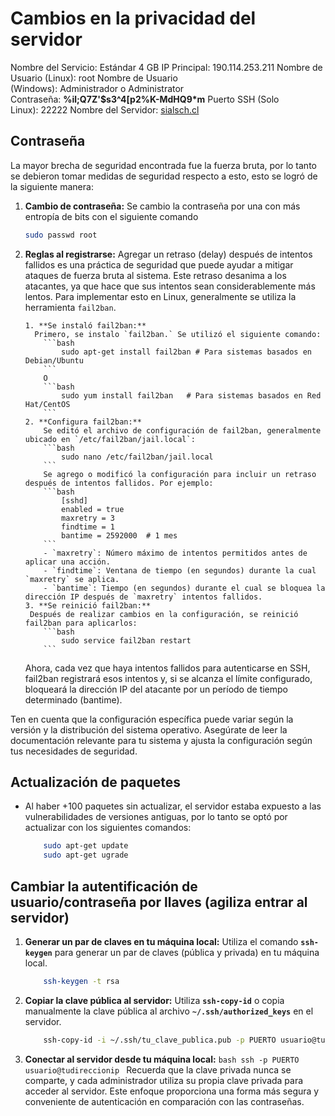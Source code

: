 # Cambios en la privacidad del servidor

Nombre del Servicio: Estándar 4 GB
IP Principal: 190.114.253.211
Nombre de Usuario (Linux): root
Nombre de Usuario (Windows): Administrador o Administrator
Contraseña: **%il;Q7Z'$s3^4[p2%K-MdHQ9\*m**
Puerto SSH (Solo Linux): 22222
Nombre del Servidor: [sialsch.cl](http://sialsch.cl/)

## Contraseña

La mayor brecha de seguridad encontrada fue la fuerza bruta, por lo tanto se debieron tomar medidas de seguridad respecto a esto, esto se logró de la siguiente manera:

1.  **Cambio de contraseña:**
    Se cambio la contraseña por una con más entropía de bits con el siguiente comando

    ```bash
    sudo passwd root
    ```

2.  **Reglas al registrarse:**
    Agregar un retraso (delay) después de intentos fallidos es una práctica de seguridad que puede ayudar a mitigar ataques de fuerza bruta al sistema. Este retraso desanima a los atacantes, ya que hace que sus intentos sean considerablemente más lentos. Para implementar esto en Linux, generalmente se utiliza la herramienta `fail2ban`.

        1. **Se instaló fail2ban:**
          Primero, se instalo `fail2ban.` Se utilizó el siguiente comando:
            ```bash
                sudo apt-get install fail2ban # Para sistemas basados en Debian/Ubuntu
            ```
            O
            ```bash
                sudo yum install fail2ban   # Para sistemas basados en Red Hat/CentOS
            ```
        2. **Configura fail2ban:**
            Se editó el archivo de configuración de fail2ban, generalmente ubicado en `/etc/fail2ban/jail.local`:
            ```bash
                sudo nano /etc/fail2ban/jail.local
            ```
            Se agrego o modificó la configuración para incluir un retraso después de intentos fallidos. Por ejemplo:
            ```bash
                [sshd]
                enabled = true
                maxretry = 3
                findtime = 1
                bantime = 2592000  # 1 mes
            ```
            - `maxretry`: Número máximo de intentos permitidos antes de aplicar una acción.
            - `findtime`: Ventana de tiempo (en segundos) durante la cual `maxretry` se aplica.
            - `bantime`: Tiempo (en segundos) durante el cual se bloquea la dirección IP después de `maxretry` intentos fallidos.
        3. **Se reinició fail2ban:**
         Después de realizar cambios en la configuración, se reinició fail2ban para aplicarlos:
            ```bash
                sudo service fail2ban restart
            ```

    Ahora, cada vez que haya intentos fallidos para autenticarse en SSH, fail2ban registrará esos intentos y, si se alcanza el límite configurado, bloqueará la dirección IP del atacante por un período de tiempo determinado (bantime).

Ten en cuenta que la configuración específica puede variar según la versión y la distribución del sistema operativo. Asegúrate de leer la documentación relevante para tu sistema y ajusta la configuración según tus necesidades de seguridad.

## Actualización de paquetes

- Al haber +100 paquetes sin actualizar, el servidor estaba expuesto a las vulnerabilidades de versiones antiguas, por lo tanto se optó por actualizar con los siguientes comandos:
  ```bash
      sudo apt-get update
      sudo apt-get ugrade
  ```

## Cambiar la autentificación de usuario/contraseña por llaves (agiliza entrar al servidor)

1. **Generar un par de claves en tu máquina local:**
   Utiliza el comando **`ssh-keygen`** para generar un par de claves (pública y privada) en tu máquina local.
   ```bash
       ssh-keygen -t rsa
   ```
2. **Copiar la clave pública al servidor:**
   Utiliza **`ssh-copy-id`** o copia manualmente la clave pública al archivo **`~/.ssh/authorized_keys`** en el servidor.
   ```bash
       ssh-copy-id -i ~/.ssh/tu_clave_publica.pub -p PUERTO usuario@tudireccionip
   ```
3. **Conectar al servidor desde tu máquina local:**
   `bash
        ssh -p PUERTO usuario@tudireccionip
    `
   Recuerda que la clave privada nunca se comparte, y cada administrador utiliza su propia clave privada para acceder al servidor. Este enfoque proporciona una forma más segura y conveniente de autenticación en comparación con las contraseñas.
